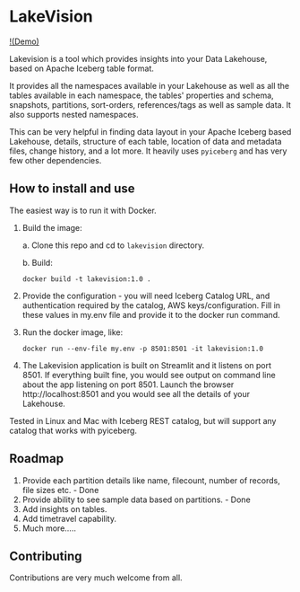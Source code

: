 # LakeVision

[!(Demo)](assets/demo.webm)

Lakevision is a tool which provides insights into your Data Lakehouse, based on Apache Iceberg table format.

It provides all the namespaces available in your Lakehouse as well as all the tables available in each namespace, the tables' properties and schema, snapshots, partitions, sort-orders, references/tags as well as sample data. It also supports nested namespaces.

This can be very helpful in finding data layout in your Apache Iceberg based Lakehouse, details, structure of each table, location of data and metadata files, change history, and a lot more. It heavily uses `pyiceberg` and has very few other dependencies.

## How to install and use

The easiest way is to run it with Docker. 

1. Build the image:
    
    a. Clone this repo and cd to `lakevision` directory.
    
    b. Build:

    `docker build -t lakevision:1.0 .`

2. Provide the configuration - you will need Iceberg Catalog URL, and authentication required by the catalog, AWS keys/configuration. Fill in these values in my.env file and provide it to the docker run command.

3. Run the docker image, like:

    `docker run --env-file my.env -p 8501:8501 -it lakevision:1.0`

4. The Lakevision application is built on Streamlit and it listens on port 8501. If everything built fine, you would see output on command line about the app listening on port 8501. Launch the browser http://localhost:8501 and you would see all the details of your Lakehouse.

Tested in Linux and Mac with Iceberg REST catalog, but will support any catalog that works with pyiceberg.

## Roadmap

1. Provide each partition details like name, filecount, number of records, file sizes etc. - Done
2. Provide ability to see sample data based on partitions. - Done
3. Add insights on tables.
4. Add timetravel capability.
5. Much more.....

    
## Contributing

Contributions are very much welcome from all.


[def]: /assets/demo.mp4